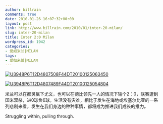 ```yaml
---
author: billrain
comments: true
date: 2010-01-26 16:07:32+00:00
layout: post
link: http://www.billrain.com/2010/01/inter-20-milan/
slug: inter-20-milan
title: Inter 2:0 Milan
wordpress_id: 1942
categories:
- 爱如米兰|MILAN
tags:
- 爱如米兰|MILAN
---
```


[![U3948P6T12D4807508F44DT20100125063450](http://www.billrain.com/wp-uploads/Inter20Milan_15160/U3948P6T12D4807508F44DT20100125063450_thumb.jpg)](http://www.billrain.com/wp-uploads/Inter20Milan_15160/U3948P6T12D4807508F44DT20100125063450.jpg)

 

[![U3948P6T12D4807489F44DT20100125054804](http://www.billrain.com/wp-uploads/Inter20Milan_15160/U3948P6T12D4807489F44DT20100125054804_thumb.jpg)](http://www.billrain.com/wp-uploads/Inter20Milan_15160/U3948P6T12D4807489F44DT20100125054804.jpg)

 

米兰可以在都灵赢下尤文，也可以在德比领先一人的情况下输个2：0，联赛遭到国米双杀，进0球负6球。生活没有灾难，相比于发生在海地或埃塞尔比亚的一系列悲剧来看，发生在我们身边的种种事情，都将成为推进我们成长的推力。

 

Struggling within, pulling through.
